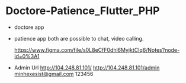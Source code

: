 # Doctore-Patience_Flutter_PHP

- doctore app
- patience app
  both are possible to chat, video calling.

  https://www.figma.com/file/s0L8eCfF0dhl6MyjktCIq6/Notes?node-id=0%3A1

- Admin Url
  http://104.248.81.101/
  http://104.248.81.101/admin
  minhexesist@gmail.com
  123456
